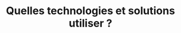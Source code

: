 ---
slug: question-5-pme
title:  Quelles technologies et solutions utiliser ?
category: top-audit
subcategory: question-pme
sort: 5
icon: icon-developpment-platform.png
description: Le choix des technologies peut s'avérer hautement stratégique pour la maintenabilité et l'évolutivité du projet. Les avis diffèrent beaucoup compte tenu de la diversité des pratiques en informatique. Il est bon de mettre cela au clair avec des experts avant de s'engager. La répartition de la production en plusieurs grands ensembles afin de tester, valider et modifier chaque fonctionnalité indépendamment est conseillée. Cela demande une certaine expertise technique, mais nous pouvons en discuter.
question2: yes
---